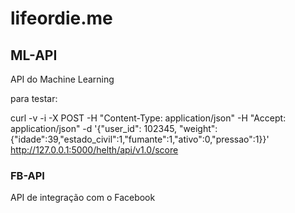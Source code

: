 # lifeordie.me

## ML-API

API do Machine Learning

para testar:

curl -v -i -X POST -H "Content-Type: application/json" -H "Accept: application/json" -d '{"user_id": 102345, "weight": {"idade":39,"estado_civil":1,"fumante":1,"ativo":0,"pressao":1}}'  http://127.0.0.1:5000/helth/api/v1.0/score


### FB-API

API de integração com o Facebook
